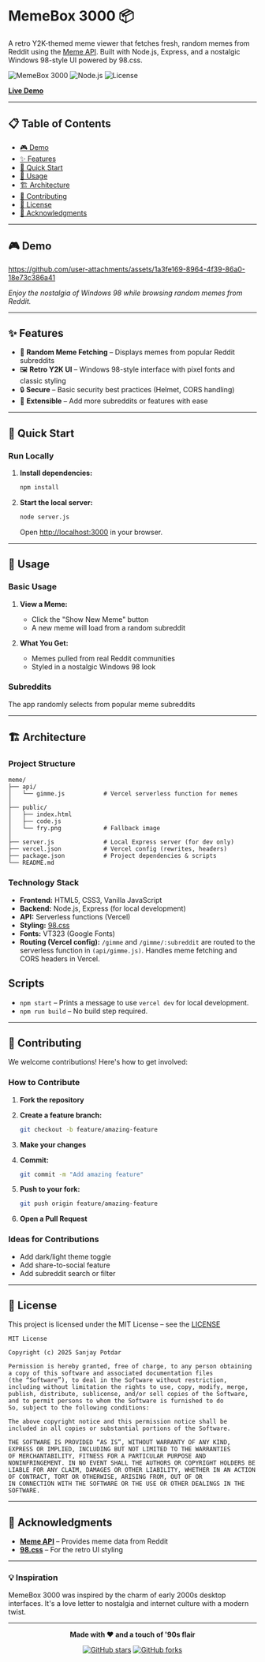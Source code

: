 # MemeBox 3000 📦

A retro Y2K-themed meme viewer that fetches fresh, random memes from Reddit using the [Meme API](https://github.com/D3vd/Meme_Api). Built with Node.js, Express, and a nostalgic Windows 98-style UI powered by 98.css.

![MemeBox 3000](https://img.shields.io/badge/Status-Live-brightgreen)
![Node.js](https://img.shields.io/badge/Node.js-18.17.1-green)
![License](https://img.shields.io/badge/License-MIT-blue)

**[Live Demo](https://meme-box-3000.vercel.app/)**

---

## 📋 Table of Contents

* [🎮 Demo](#-demo)
* [✨ Features](#-features)
* [🚀 Quick Start](#-quick-start)
* [📖 Usage](#-usage)
* [🏗️ Architecture](#️-architecture)
* [🤝 Contributing](#-contributing)
* [📄 License](#-license)
* [🙏 Acknowledgments](#-acknowledgments)

---
## 🎮 Demo
https://github.com/user-attachments/assets/1a3fe169-8964-4f39-86a0-18e73c386a41



*Enjoy the nostalgia of Windows 98 while browsing random memes from Reddit.*

---

## ✨ Features

* 🎲 **Random Meme Fetching** – Displays memes from popular Reddit subreddits
* 🖼️ **Retro Y2K UI** – Windows 98-style interface with pixel fonts and classic styling
* 🔒 **Secure** – Basic security best practices (Helmet, CORS handling)
* 🌈 **Extensible** – Add more subreddits or features with ease

---


## 🚀 Quick Start

### Run Locally

1. **Install dependencies:**
   ```bash
   npm install
   ```

2. **Start the local server:**
   ```bash
   node server.js
   ```
   Open [http://localhost:3000](http://localhost:3000) in your browser.

---


## 📖 Usage

### Basic Usage

1. **View a Meme:**

   * Click the "Show New Meme" button
   * A new meme will load from a random subreddit

2. **What You Get:**

   * Memes pulled from real Reddit communities
   * Styled in a nostalgic Windows 98 look

### Subreddits

The app randomly selects from popular meme subreddits

---

## 🏗️ Architecture

### Project Structure

```
meme/
├── api/
│   └── gimme.js           # Vercel serverless function for memes
│
├── public/
│   ├── index.html        
│   ├── code.js            
│   └── fry.png            # Fallback image
│
├── server.js              # Local Express server (for dev only)
├── vercel.json            # Vercel config (rewrites, headers)
├── package.json           # Project dependencies & scripts
└── README.md

```

### Technology Stack

* **Frontend:** HTML5, CSS3, Vanilla JavaScript
* **Backend:** Node.js, Express (for local development)
* **API:** Serverless functions (Vercel)
* **Styling:** [98.css](https://jdan.github.io/98.css/)
* **Fonts:** VT323 (Google Fonts)
* **Routing (Vercel config):** `/gimme` and `/gimme/:subreddit` are routed to the serverless function in `(api/gimme.js)`. Handles meme fetching and CORS headers in Vercel.

## Scripts

- `npm start` – Prints a message to use `vercel dev` for local development.
- `npm run build` – No build step required.

---


## 🤝 Contributing

We welcome contributions! Here's how to get involved:

### How to Contribute

1. **Fork the repository**

2. **Create a feature branch:**

   ```bash
   git checkout -b feature/amazing-feature
   ```

3. **Make your changes**

4. **Commit:**

   ```bash
   git commit -m "Add amazing feature"
   ```

5. **Push to your fork:**

   ```bash
   git push origin feature/amazing-feature
   ```

6. **Open a Pull Request**

### Ideas for Contributions

* Add dark/light theme toggle
* Add share-to-social feature
* Add subreddit search or filter

---

## 📄 License

This project is licensed under the MIT License – see the [LICENSE](#-license) 

```
MIT License

Copyright (c) 2025 Sanjay Potdar

Permission is hereby granted, free of charge, to any person obtaining a copy of this software and associated documentation files
(the “Software”), to deal in the Software without restriction, including without limitation the rights to use, copy, modify, merge,
publish, distribute, sublicense, and/or sell copies of the Software, and to permit persons to whom the Software is furnished to do 
So, subject to the following conditions:

The above copyright notice and this permission notice shall be included in all copies or substantial portions of the Software.

THE SOFTWARE IS PROVIDED “AS IS”, WITHOUT WARRANTY OF ANY KIND, EXPRESS OR IMPLIED, INCLUDING BUT NOT LIMITED TO THE WARRANTIES 
OF MERCHANTABILITY, FITNESS FOR A PARTICULAR PURPOSE AND NONINFRINGEMENT. IN NO EVENT SHALL THE AUTHORS OR COPYRIGHT HOLDERS BE 
LIABLE FOR ANY CLAIM, DAMAGES OR OTHER LIABILITY, WHETHER IN AN ACTION OF CONTRACT, TORT OR OTHERWISE, ARISING FROM, OUT OF OR
IN CONNECTION WITH THE SOFTWARE OR THE USE OR OTHER DEALINGS IN THE SOFTWARE.
```

---

## 🙏 Acknowledgments

* **[Meme API](https://github.com/D3vd/Meme_Api)** – Provides meme data from Reddit
* **[98.css](https://jdan.github.io/98.css/)** – For the retro UI styling

---

### 💡 Inspiration

MemeBox 3000 was inspired by the charm of early 2000s desktop interfaces. It's a love letter to nostalgia and internet culture with a modern twist.

---

<div align="center">

**Made with ❤️ and a touch of '90s flair**

[![GitHub stars](https://img.shields.io/github/stars/SanjayPotdar/MemeBox-3000?style=social)](https://github.com/SanjayPotdar/MemeBox-3000)
[![GitHub forks](https://img.shields.io/github/forks/SanjayPotdar/MemeBox-3000?style=social)](https://github.com/SanjayPotdar/MemeBox-3000)

</div>
